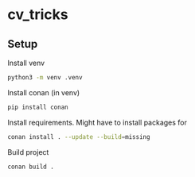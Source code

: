# cv_tricks

## Setup

Install venv

```bash
python3 -m venv .venv
```

Install conan (in venv)

```bash
pip install conan
```

Install requirements. Might have to install packages for 
```bash
conan install . --update --build=missing
```


Build project

```bash
conan build .
```
